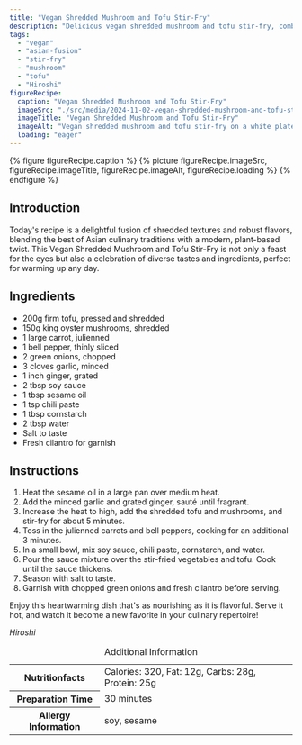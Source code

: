 ```yaml
---
title: "Vegan Shredded Mushroom and Tofu Stir-Fry"
description: "Delicious vegan shredded mushroom and tofu stir-fry, combining the essence of Asian flavors in a modern plant-based dish."
tags:
  - "vegan"
  - "asian-fusion"
  - "stir-fry"
  - "mushroom"
  - "tofu"
  - "Hiroshi"
figureRecipe: 
  caption: "Vegan Shredded Mushroom and Tofu Stir-Fry"
  imageSrc: "./src/media/2024-11-02-vegan-shredded-mushroom-and-tofu-stir-fry-2248.png"
  imageTitle: "Vegan Shredded Mushroom and Tofu Stir-Fry"
  imageAlt: "Vegan shredded mushroom and tofu stir-fry on a white plate, garnished with cilantro and green onions, in natural light on a minimalist table."
  loading: "eager"
---
```


{% figure figureRecipe.caption %}
{% picture figureRecipe.imageSrc, figureRecipe.imageTitle, figureRecipe.imageAlt, figureRecipe.loading %}
{% endfigure %}

## Introduction

Today's recipe is a delightful fusion of shredded textures and robust flavors, blending the best of Asian culinary traditions with a modern, plant-based twist. This Vegan Shredded Mushroom and Tofu Stir-Fry is not only a feast for the eyes but also a celebration of diverse tastes and ingredients, perfect for warming up any day.

## Ingredients

- 200g firm tofu, pressed and shredded
- 150g king oyster mushrooms, shredded
- 1 large carrot, julienned
- 1 bell pepper, thinly sliced
- 2 green onions, chopped
- 3 cloves garlic, minced
- 1 inch ginger, grated
- 2 tbsp soy sauce
- 1 tbsp sesame oil
- 1 tsp chili paste
- 1 tbsp cornstarch
- 2 tbsp water
- Salt to taste
- Fresh cilantro for garnish

## Instructions

1. Heat the sesame oil in a large pan over medium heat.
2. Add the minced garlic and grated ginger, sauté until fragrant.
3. Increase the heat to high, add the shredded tofu and mushrooms, and stir-fry for about 5 minutes.
4. Toss in the julienned carrots and bell peppers, cooking for an additional 3 minutes.
5. In a small bowl, mix soy sauce, chili paste, cornstarch, and water.
6. Pour the sauce mixture over the stir-fried vegetables and tofu. Cook until the sauce thickens.
7. Season with salt to taste.
8. Garnish with chopped green onions and fresh cilantro before serving.

Enjoy this heartwarming dish that's as nourishing as it is flavorful. Serve it hot, and watch it become a new favorite in your culinary repertoire!

*Hiroshi*

<table><caption class='sr-only'>Additional Information</caption><tr><th>Nutritionfacts</th><td>Calories: 320, Fat: 12g, Carbs: 28g, Protein: 25g&nbsp;</td></tr><tr><th>Preparation Time</th><td>30 minutes&nbsp;</td></tr><tr><th>Allergy Information</th><td>soy, sesame&nbsp;</td></tr></table>


